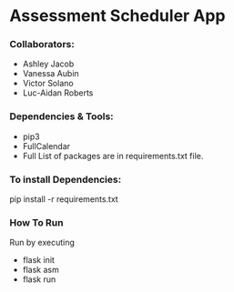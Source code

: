 # Assessment Scheduler App #

### Collaborators: ###
* Ashley Jacob
* Vanessa Aubin
* Victor Solano
* Luc-Aidan Roberts

### Dependencies & Tools: ###
* pip3
* FullCalendar
* Full List of packages are in requirements.txt file.

### To install Dependencies: ###
pip install -r requirements.txt

### How To Run ###
Run by executing
- flask init 
- flask asm
- flask run
